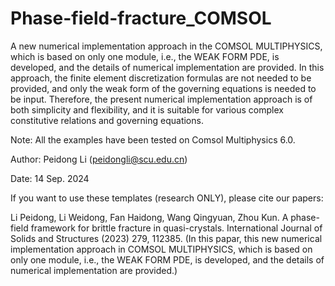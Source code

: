 # Phase-field-fracture_COMSOL

A new numerical implementation approach in the COMSOL MULTIPHYSICS, which is based on only one module, i.e., the WEAK FORM PDE, is developed, and the details of numerical implementation are provided. In this approach, the finite element discretization formulas are not needed to be provided, and only the weak form of the governing equations is needed to be input. Therefore, the present numerical implementation approach is of both simplicity and flexibility, and it is suitable for various complex constitutive relations and governing equations.

Note: All the examples have been tested on Comsol Multiphysics 6.0.

Author: Peidong Li (peidongli@scu.edu.cn)

Date: 14 Sep. 2024

If you want to use these templates (research ONLY), please cite our papers:

Li Peidong, Li Weidong, Fan Haidong, Wang Qingyuan, Zhou Kun. A phase-field framework for brittle fracture in quasi-crystals. International Journal of Solids and Structures (2023) 279, 112385. (In this papar, this new numerical implementation approach in COMSOL MULTIPHYSICS, which is based on only one module, i.e., the WEAK FORM PDE, is developed, and the details of numerical implementation are provided.)
